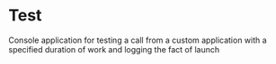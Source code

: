 # Test
Console application for testing a call from a custom application with a specified duration of work and logging the fact of launch

